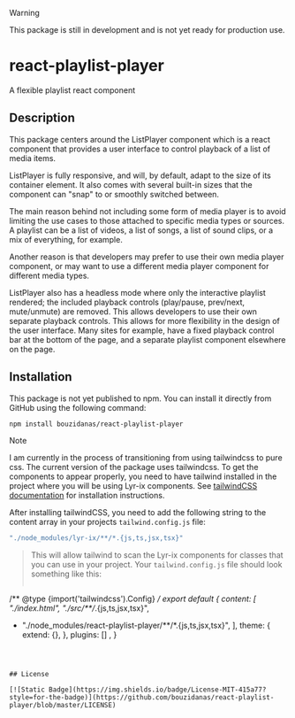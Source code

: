 >[!WARNING]
>This package is still in development and is not yet ready for production use.

# react-playlist-player

A flexible playlist react component

## Description
This package centers around the ListPlayer component which is a react component that provides a user interface to control playback of a list of media items. 

ListPlayer is fully responsive, and will, by default, adapt to the size of its container element. It also comes with several built-in sizes that the component can "snap" to or smoothly switched between. 

The main reason behind not including some form of media player is to avoid limiting the use cases to those attached to specific media types or sources. A playlist can be a list of videos, a list of songs, a list of sound clips, or a mix of everything, for example. 

Another reason is that developers may prefer to use their own media player component, or may want to use a different media player component for different media types.

ListPlayer also has a headless mode where only the interactive playlist rendered; the included playback controls (play/pause, prev/next, mute/unmute) are removed. This allows developers to use their own separate playback controls. This allows for more flexibility in the design of the user interface. Many sites for example, have a fixed playback control bar at the bottom of the page, and a separate playlist component elsewhere on the page.

## Installation

This package is not yet published to npm. You can install it directly from GitHub using the following command:

```bash
npm install bouzidanas/react-playlist-player
```
>[!NOTE]
>I am currently in the process of transitioning from using tailwindcss to pure css. The current version of the package uses tailwindcss. To get the components to appear properly, you need to have tailwind installed in the project where you will be using Lyr-ix components. See [tailwindCSS documentation](https://tailwindcss.com/docs/installation) for installation instructions. 
>
>After installing tailwindCSS, you need to add the following string to the content array in your projects `tailwind.config.js` file:
```js
"./node_modules/lyr-ix/**/*.{js,ts,jsx,tsx}"
```
>This will allow tailwind to scan the Lyr-ix components for classes that you can use in your project. Your `tailwind.config.js` file should look something like this:
>
>```diff
/** @type {import('tailwindcss').Config} */
export default {
  content: [
    "./index.html",
    "./src/**/*.{js,ts,jsx,tsx}",
+    "./node_modules/react-playlist-player/**/*.{js,ts,jsx,tsx}",
  ],
  theme: {
    extend: {},
  },
  plugins: [] ,
}
```



## License

[![Static Badge](https://img.shields.io/badge/License-MIT-415a77?style=for-the-badge)](https://github.com/bouzidanas/react-playlist-player/blob/master/LICENSE)